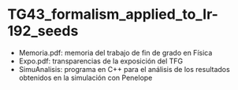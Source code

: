 # TG43_formalism_applied_to_Ir-192_seeds

- Memoria.pdf: memoria del trabajo de fin de grado en Física
- Expo.pdf: transparencias de la exposición del TFG
- SimuAnalisis: programa en C++ para el análisis de los resultados obtenidos en la simulación con Penelope
